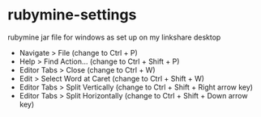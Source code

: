 rubymine-settings
=================

rubymine jar file for windows as set up on my linkshare desktop

- Navigate > File (change to Ctrl + P)
- Help > Find Action… (change to Ctrl + Shift + P)
- Editor Tabs > Close (change to Ctrl + W)
- Edit > Select Word at Caret (change to Ctrl + Shift + W)
- Editor Tabs > Split Vertically (change to Ctrl + Shift + Right arrow key)
- Editor Tabs > Split Horizontally (change to Ctrl + Shift + Down arrow key)

